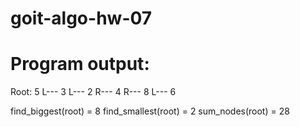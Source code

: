 # goit-algo-hw-07

# Program output:
Root: 5
        L--- 3
                L--- 2
                R--- 4
        R--- 8
                L--- 6

find_biggest(root) = 8
find_smallest(root) = 2
sum_nodes(root) = 28